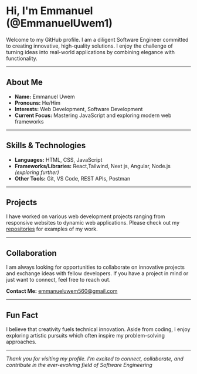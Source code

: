 # Hi, I'm Emmanuel (@EmmanuelUwem1)

Welcome to my GitHub profile. I am a diligent Software Engineer  committed to creating innovative, high-quality solutions. I enjoy the challenge of turning ideas into real-world applications by combining elegance with functionality.

---

## About Me

- **Name:** Emmanuel Uwem  
- **Pronouns:** He/Him  
- **Interests:** Web Development, Software Development  
- **Current Focus:** Mastering JavaScript and exploring modern web frameworks

---

## Skills & Technologies

- **Languages:** HTML, CSS, JavaScript  
- **Frameworks/Libraries:** React,Tailwind, Next js, Angular, Node.js *(exploring further)*  
- **Other Tools:** Git, VS Code, REST APIs, Postman

---

## Projects

I have worked on various web development projects ranging from responsive websites to dynamic web applications. Please check out my [repositories](https://github.com/EmmanuelUwem1?tab=repositories) for examples of my work.

---

## Collaboration

I am always looking for opportunities to collaborate on innovative projects and exchange ideas with fellow developers. If you have a project in mind or just want to connect, feel free to reach out.

**Contact Me:** [emmanueluwem560@gmail.com](mailto:emmanueluwem560@gmail.com)

---

## Fun Fact

I believe that creativity fuels technical innovation. Aside from coding, I enjoy exploring artistic pursuits which often inspire my problem-solving approaches.

---

*Thank you for visiting my profile. I'm excited to connect, collaborate, and contribute in the ever-evolving field of Software Engineering*

